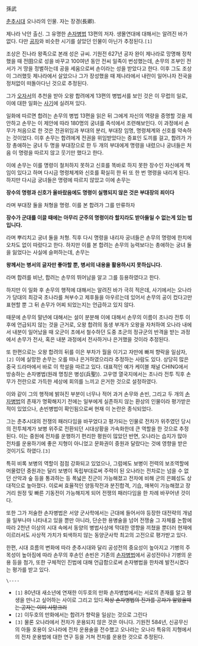 孫武

[춘추시대](%EC%B6%98%EC%B6%94%EC%8B%9C%EB%8C%80.md) 오나라의 인물. 자는 장경(長卿).

제나라 낙안 출신. 그 유명한 [손자병법](%EC%86%90%EC%9E%90%EB%B3%91%EB%B2%95.md) 13편의 저자.
생몰연대에 대해서는 알려진 바가 없다. 다만 [공자](%EA%B3%B5%EC%9E%90.md)와 비슷한 시기를 살았던 인물이 아닌가
추정된다.`[1]`

조상은 진나라 왕족으로 본래 성은 규씨. 기원전 627년 공자 완이 제나라로 망명해 정착했을 때 전田으로 성을 바꾸고 100여년 동안 전씨
일족이 번성했는데, 손무의 조부인 전서가 거 땅을 정벌하는데 공을 세움으로써 손이라는 성을 받았다고 한다. 이후 그도 조상이 그러했듯
제나라에서 살았으나 그가 장성했을 때 제나라에서 내란이 일어나자 전국을 정처없이 떠돌아다닌 것으로 추정된다.

그가 [오자서](%EC%98%A4%EC%9E%90%EC%84%9C.md)의 추천을 받아 오왕 합려에게 13편의 병법서를 보인 것은 이
무렵의 일로, 이에 대한 일화는 [사기](%EC%82%AC%EA%B8%B0.md)에 실려져 있다.

일화에 따르면 합려는 손무의 병법 13편을 읽은 뒤 그에게 자신의 역량을 증명할 것을 제안하고 손무는 이 제안에 따라 180명의 궁녀를
즉석에서 조련해보인다. 이 과정에서 손무가 처음으로 한 것은 전권위임과 부대의 분리, 부대장 임명, 명령체계와 신호를 약속하는 것이었다.
이후 손무는 합려에게 전권을 위임받았다는 증표인 도끼를 걸고, 합려가 가장 총애하는 궁녀 두 명을 부대장으로 한 두 개의 부대에게 명령을
내렸으나 궁녀들은 처음 이 명령을 따르지 않고 웃기만 했다고 한다.  

이에 손무는 이를 명령이 철처하지 못하고 신호를 똑바로 하지 못한 장수인 자신에게 책임이 있다고 하며 다시금 명령체계와 신호를 확실히 한 뒤
또 한 번 명령을 내리게 된다. 하지만 다시금 궁녀들은 명령에 따르지 않았고 이에 손무는  

**장수의 명령과 신호가 올바랐음에도 명령이 실행되지 않은 것은 부대장의 죄이다**

라며 부대장 둘을 처형을 명령. 이를 본 합려가 그를 만류하자  

**장수가 군대를 이끌 때에는 아무리 군주의 명령이라 할지라도 받아들일 수 없는게 있는 법입니다.**

라며 뿌리치고 궁녀 둘을 처형. 직후 다시 명령을 내리자 궁녀들은 손무의 명령에 한치에 오차도 없이 따랐다고 한다. 하지만 이를 본 합려는
손무의 능력보다는 총애하는 궁녀 둘을 잃었다는 사실에 슬퍼하는데, 손무는  

**왕께서는 병서의 글자만 좋아할 뿐, 병서의 내용을 활용하시지 못하십니다.**

라며 합려를 비난, 합려는 손무의 뛰어남을 알고 그를 등용하였다고 한다.

  
하지만 이 일화 후 손무의 행적에 대해서는 알려진 바가 극히 적은데, 사기에서는 오나라가 당대의 최강국 초나라를 쳐부수고 제후들을 아우르는데
있어서 손무의 공이 컸다고만 표현할 뿐 그 뒤 손무가 어찌 되었는지는 언급하고 있지 않다.

때문에 손무의 말년에 대해서는 설이 분분해 이에 대해서 손무의 이름이 초나라 전투 이후에 언급되지 않는 것을 근거로, 오왕 합려의 동생
부개가 오왕을 자처하여 오나라 내에서 내분이 일어났을 때 오군이 초에서 철수하던 도중 초군의 정규군의 반격을 받는 과정에서 손무가 전사,
혹은 내분 과정에서 전사하거나 은거했을 것이라 추정된다.

또 한편으로는 오왕 합려의 뒤를 이은 부차가 월을 이기고 자만에 빠져 향락을 일삼자,`[2]` 이에 실망한 손무는 오를 떠나 은거하였으리라
추정하는 사람도 있다. 상당히 많은 중국 드라마에서 바로 이 학설을 따르고 있다. 대표적인 예가 케이블 채널 CHING에서 방송하는
손자병법(원래 명칭은 병성(兵聖)). 고우영 열국지에서는 초나라 전투 직후 손무가 전란으로 가득한 세상에 회의를 느끼고 은거한 것으로
설정하였다.

이와 같이 그의 행적에 밝혀진 부분이 너무나 적어 과거 손무와 손빈, 그리고 두 개의
[손자병법](%EC%86%90%EC%9E%90%EB%B3%91%EB%B2%95.md)의 존재가 명확해지기 전에는 일부에게 실존하지 않는
환상의 인물이라 평가받은 적이 있었으나, 손빈병법이 확인됨으로써 현재 이 논란은 종식되었다.

그는 춘추시대의 전쟁의 패러다임을 바꾸었다고 평가되는 인물로 전차가 위주였던 당시의 전투체계가 보병 위주로 전환되던 시대상황을 가속화한데 큰
역할을 한 것으로 추정된다. 이는 중원에 전차를 운행하기 편리한 평원이 많았던 반면, 오나라는 습지가 많아 전차를 운용하기에 좋은 지형이
아니었고 문화권이 중원과 달랐다는 것에 영향을 받은 것이기도 하였다.`[3]`

특히 비록 보병의 역할이 점점 강화되고 있었으나, 그럼에도 보병이 전력의 보조역할에 머물렀던 중원과는 달리 보병이 독립부대로써 주력이 된
오나라는 전차로는 넘을 수 없던 산악과 숲 등을 통과하는 등 폭넓은 진군이 가능해졌고 전차에 비해 군의 은폐성도 상대적으로 높아졌다. 이로써
효율적인 양동작전과 분진합격, 기습, 매복이 가능해졌고 장거리 원정 및 빠른 기동전이 가능해지게 되어 전쟁의 패러다임을 한 차례 바꾸어낸
것이다.

또한 그가 저술한 손자병법은 서양 군사학에서는 근대에 들어서야 등장한 대전략의 개념을 일부나마 나타내고 있을 뿐만 아니라, 단순한 용병술을
넘어 전쟁술 그 자체를 논함에 따라 2천년 이상의 시대 속에서 동양의 병법사상에 막대한 영향을 끼쳤을 뿐더러 현재에 이르러서도 사상적 가치가
퇴색하지 않는 동양군사학 최고의 고전으로 평가받고 있다.

한편, 시대 흐름의 변화에 따라 춘추시대와 달리 공성전의 중요성이 높아지고 기병의 주목성이 높아짐에 따라 손무의 후손인 손빈은 기존의
[손자병법](%EC%86%90%EC%9E%90%EB%B3%91%EB%B2%95.md)에서 공성전이나 기병의 운용 등을 첨가, 또한
구체적인 진법에 대해 언급함으로써 손자병법을 한차례 발전시켰다는 평가를 받고 있다.

`\----`

  * `[1]` 80년대 새소년에 연재한 이두호의 만화 손자병법에서는 서로의 존재를 알고 평생을 만나고 싶어하는 사이로 그리고 있다.<del>막상 손자병법의 진가를 공자가 알았을때는 공자는 이미 사망크리</del>
  * `[2]` 이두호의 만화에서는 합려가 향락을 일삼는 것으로 그린다
  * `[3]` 물론 오나라에서 전차가 운용되지 않은 것은 아니다. 기원전 584년, 신공무신의 아들 호용이 오나라에 전차 운용술을 전수했고 오나라는 오나라 특유의 지형에서의 전차 운용법에 대한 연구 등을 거쳐 전차를 운용한 것으로 추정된다.

